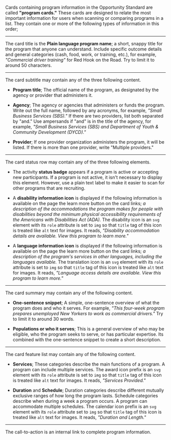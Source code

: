 <!-- Headers start with h5 ##### -->

Cards containing program information in the Opportunity Standard are called **"program cards."** These cards are designed to relate the most important information for users when scanning or comparing programs in a list. They contain one or more of the following types of information in this order;

---

The card title is the **Plain language program name**; a short, snappy title for the program that anyone can understand. Include specific outcome details and general categories (cash, food, work, or training, etc.), for example, *"Commercial driver training"* for Red Hook on the Road. Try to limit it to around 50 characters.

---

The card subtitle may contain any of the three following content.

* **Program title**; The official name of the program, as designated by the agency or provider that administers it.

* **Agency**; The agency or agencies that administers or funds the program. Write out the full name, followed by any acronyms, for example, *"Small Business Services (SBS)."* If there are two providers, list both separated by "and." Use ampersands if "and" is in the title of the agency, for example, *"Small Business Services (SBS) and Department of Youth & Community Development (DYCD)."*

* **Provider**; If one provider organization administers the program, it will be listed. If there is more than one provider, write "Multiple providers."

---

The card status row may contain any of the three following elements.

* The activity **status badge** appears if a program is active or accepting new participants. If a program is not active, it isn't necessary to display this element. However, use a plain text label to make it easier to scan for other programs that are recruiting.

* A **disability information icon** is displayed if the following information is available on the page the learn more button on the card links; *a description of the accommodations the program makes for people with disabilities beyond the minimum physical accessibility requirements of the Americans with Disabilities Act (ADA).* The disability icon is an `svg` element with its `role` attribute is set to `img` so that `title` tag of this icon is treated like `alt` text for images. It reads, *"Disability accommodation details are available. View this program to learn more."*

* A **language information icon** is displayed if the following information is available on the page the learn more button on the card links; *a description of the program's services in other languages, including the languages available.* The translation icon is an `svg` element with its `role` attribute is set to `img` so that `title` tag of this icon is treated like `alt` text for images. It reads, *"Language access details are available. View this program to learn more."*

---

The card summary may contain any of the following content.

* **One-sentence snippet**; A simple, one-sentence overview of what the program does and who it serves. For example, *"This four-week program prepares unemployed New Yorkers to work as commercial drivers."* Try to limit it to around 30 words.

* **Populations or who it serves**; This is a general overview of who may be eligible, who the program seeks to serve, or has particular expertise. Its combined with the one-sentence snippet to create a short description.

---

The card feature list may contain any of the following content.

* **Services**; These categories describe the main functions of a program. A program can include multiple services. The award icon prefix is an `svg` element  with its `role` attribute is set to `img` so that `title` tag of this icon is treated like `alt` text for images. It reads, *"Services Provided."*

* **Duration** and **Schedule**; Duration categories describe different mutually exclusive ranges of how long the program lasts. Schedule categories describe when during a week a program occurs. A program can accommodate multiple schedules. The calendar icon prefix is an `svg` element  with its `role` attribute set to `img` so that `title` tag of this icon is treated like `alt` text for images. It reads, *"Duration and Length."*

---

The call-to-action is an internal link to complete program information.
